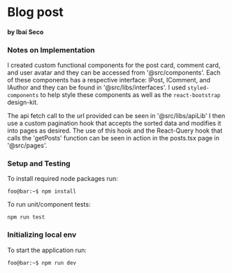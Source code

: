 # Blog post
#### by Ibai Seco

### Notes on Implementation

I created custom functional components for the post card, comment card, and user avatar and they can be accessed from '@src/components'. Each of these components has a respective interface: IPost, IComment, and IAuthor and they can be found in '@src/libs/interfaces'. I used `styled-components` to help style these components as well as the `react-bootstrap` design-kit.

The api fetch call to the url provided can be seen in '@src/libs/apiLib' I then use a custom pagination hook that accepts the sorted data and modifies it into pages as desired. The use of this hook and the React-Query hook that calls the 'getPosts' function can be seen in action in the posts.tsx page in '@src/pages'.

### Setup and Testing

To install required node packages run:

```console
foo@bar:~$ npm install
```

To run unit/component tests:

```console
npm run test
```

### Initializing local env

To start the application run:

```console
foo@bar:~$ npm run dev
```

